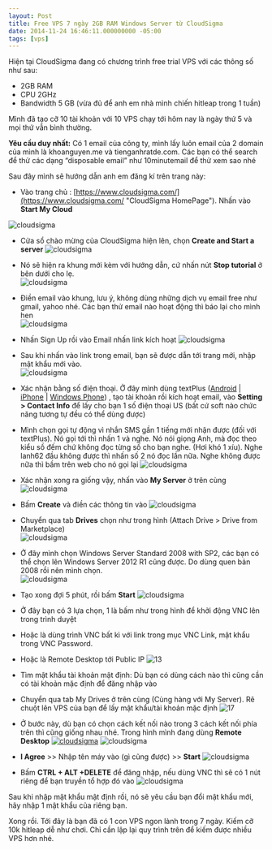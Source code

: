 ```yaml
---
layout: Post
title: Free VPS 7 ngày 2GB RAM Windows Server từ CloudSigma
date: 2014-11-24 16:46:11.000000000 -05:00
tags: [vps]
---
```


Hiện tại CloudSigma đang có chương trình free trial VPS với các thông số như sau:

- 2GB RAM
- CPU 2GHz
- Bandwidth 5 GB (vừa đủ để anh em nhà mình chiến hitleap trong 1 tuần)

Mình đã tạo cỡ 10 tài khoản với 10 VPS chạy tới hôm nay là ngày thứ 5 và mọi thứ vẫn bình thường.

**Yêu cầu duy nhất:** Có 1 email của công ty, mình lấy luôn email của 2 domain của mình là khoanguyen.me và tienganhratde.com. Các bạn có thể search để thử các dạng “disposable email” như 10minutemail để thử xem sao nhé

Sau đây mình sẽ hướng dẫn anh em đăng kí trên trang này:

- Vào trang chủ : [https://www.cloudsigma.com/](https://www.cloudsigma.com/ "CloudSigma HomePage"). Nhấn vào **Start My Cloud**

![cloudsigma](http://res.cloudinary.com/khoanguyen/image/upload/v1420479682/1_fmxsy8.jpg)

- Cửa sổ chào mừng của CloudSigma hiện lên, chọn **Create and Start a server**
![cloudsigma](/images/2015/01/cloudsigma.jpg)

- Nó sẽ hiện ra khung mới kèm với hướng dẫn, cứ nhấn nút **Stop tutorial** ở bên dưới cho lẹ.  
![cloudsigma](/images/2015/01/cloudsigma2.jpg)

- Điền email vào khung, lưu ý, không dùng những dịch vụ email free như gmail, yahoo nhé. Các bạn thử email nào hoạt động thì báo lại cho mình hen  
![cloudsigma](/images/2015/01/cloudsigma4.jpg)

- Nhấn Sign Up rồi vào Email nhấn link kích hoạt
![cloudsigma](/images/2015/01/cloudsigma5.jpg)

- Sau khi nhấn vào link trong email, bạn sẽ được dẫn tới trang mới, nhập mật khẩu mới vào.  
![cloudsigma](/images/2015/01/cloudsigma6.jpg)

- Xác nhận bằng số điện thoại. Ở đây mình dùng textPlus ([Android](http://www.oni.vn/9hERb) | [iPhone](http://www.oni.vn/G2gK2) | [Windows Phone](http://www.oni.vn/xZw0S)) ,
tạo tài khoản rồi kích hoạt email, vào **Setting > Contact Info** để lấy cho bạn 1 số điện thoại US (bất cứ soft nào chức năng tương tự đều có thể dùng được)

- Mình chọn gọi tự động vì nhắn SMS gần 1 tiếng mới nhận được (đối với textPlus). Nó gọi tới thì nhấn 1 và nghe. Nó nói giọng Anh, mà đọc theo kiểu sồ đếm chứ không đọc từng số cho bạn nghe. (Hơi khó 1 xíu). Nghe lanh62 đầu không được thì nhấn số 2 nó đọc lần nữa. Nghe không được nữa thì bầm trên web cho nó gọi lại
![cloudsigma](/images/2015/01/cloudsigma7.jpg)

- Xác nhận xong ra giống vậy, nhấn vào **My Server** ở trên cùng
![cloudsigma](http://res.cloudinary.com/khoanguyen/image/upload/v1420479551/8_m2tcyj.jpg)

- Bấm **Create** và điền các thông tin vào
![cloudsigma](/images/2015/01/cloudsigma10.jpg)

- Chuyển qua tab **Drives** chọn như trong hình (Attach Drive > Drive from Marketplace)  
![cloudsigma](/images/2015/01/cloudsigma11.jpg)

- Ở đây mình chọn Windows Server Standard 2008 with SP2, các bạn có thể chọn lên Windows Server 2012 R1 cũng được. Do dùng quen bản 2008 rồi nên mình chọn.  
![cloudsigma](/images/2015/01/cloudsigma12.jpg)

- Tạo xong đợi 5 phút, rồi bấm **Start**
![cloudsigma](/images/2015/01/cloudsigma13.jpg)

- Ở đây bạn có 3 lựa chọn, 1 là bấm như trong hình để khởi động VNC lên trong trình duyệt

- Hoặc là dùng trình VNC bất kì với link trong mục VNC Link, mật khẩu trong VNC Password.

- Hoặc là Remote Desktop tới Public IP
![13](/images/2015/01/131_cr07m9.jpg)

- Tìm mật khẩu tài khoản mật định: Dù bạn có dùng cách nào thì cũng cần có tài khoản mặc định để đăng nhập vào

- Chuyển qua tab My Drives ở trên cùng (Cùng hàng với My Server). Rê chuột lên VPS của bạn để lấy mật khẩu/tài khoản mặc định
![17](/images/2015/01/171_uj8tkb.jpg)

- Ở bước này, dù bạn có chọn cách kết nối nào trong 3 cách kết nối phía trên thì cũng giống nhau nhé. Trong hình mình đang dùng **Remote Desktop**
[![cloudsigma](/images/2015/01/14_cg0qej.jpg)](/images/2015/01/14_cg0qej.jpg)
![cloudsigma](/images/2015/01/15_m12czg.jpg)

- **I Agree** >> Nhập tên máy vào (gì cũng được) >> **Start**
![cloudsigma](http://res.cloudinary.com/khoanguyen/image/upload/v1420479397/16_u89fzz.jpg)

- Bấm **CTRL + ALT +DELETE** để đăng nhập, nếu dùng VNC thì sẽ có 1 nút riêng để bạn truyền tổ hợp đó vào
![cloudsigma](/images/2015/01/cloudsigma9.jpg)

Sau khi nhập mật khẩu mật định rồi, nó sẽ yêu cầu bạn đổi mật khẩu mới, hãy nhập 1 mật khẩu của riêng bạn.

Xong rồi. Tới đây là bạn đã có 1 con VPS ngon lành trong 7 ngày. Kiếm cỡ 10k hitleap dễ như chơi. Chỉ cần lập lại quy trình trên để kiếm được nhiều VPS hơn nhé.
